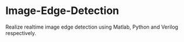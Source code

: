 # Image-Edge-Detection
Realize realtime image edge detection using Matlab, Python and Verilog respectively.
